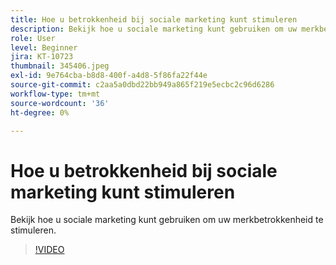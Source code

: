 ```yaml
---
title: Hoe u betrokkenheid bij sociale marketing kunt stimuleren
description: Bekijk hoe u sociale marketing kunt gebruiken om uw merkbetrokkenheid te stimuleren.
role: User
level: Beginner
jira: KT-10723
thumbnail: 345406.jpeg
exl-id: 9e764cba-b8d8-400f-a4d8-5f86fa22f44e
source-git-commit: c2aa5a0dbd22bb949a865f219e5ecbc2c96d6286
workflow-type: tm+mt
source-wordcount: '36'
ht-degree: 0%

---
```


# Hoe u betrokkenheid bij sociale marketing kunt stimuleren

Bekijk hoe u sociale marketing kunt gebruiken om uw merkbetrokkenheid te stimuleren.

>[!VIDEO](https://video.tv.adobe.com/v/345406/?quality=12&learn=on)
